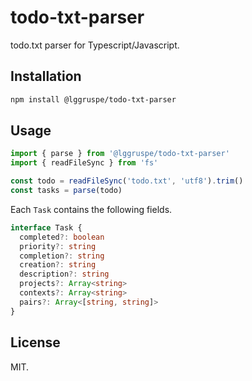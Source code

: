 todo-txt-parser
===============

todo.txt parser for Typescript/Javascript.

Installation
------------

```bash
npm install @lggruspe/todo-txt-parser
```

Usage
-----

```javascript
import { parse } from '@lggruspe/todo-txt-parser'
import { readFileSync } from 'fs'

const todo = readFileSync('todo.txt', 'utf8').trim()
const tasks = parse(todo)
```

Each `Task` contains the following fields.

```typescript
interface Task {
  completed?: boolean
  priority?: string
  completion?: string
  creation?: string
  description?: string
  projects?: Array<string>
  contexts?: Array<string>
  pairs?: Array<[string, string]>
}
```

License
-------

MIT.
